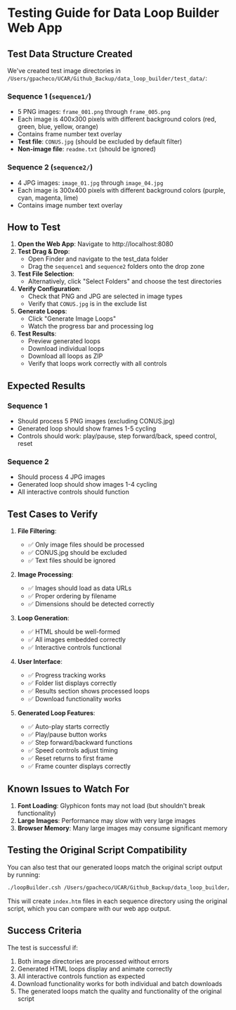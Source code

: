 # Testing Guide for Data Loop Builder Web App

## Test Data Structure Created

We've created test image directories in `/Users/gpacheco/UCAR/Github_Backup/data_loop_builder/test_data/`:

### Sequence 1 (`sequence1/`)
- 5 PNG images: `frame_001.png` through `frame_005.png`
- Each image is 400x300 pixels with different background colors (red, green, blue, yellow, orange)
- Contains frame number text overlay
- **Test file**: `CONUS.jpg` (should be excluded by default filter)
- **Non-image file**: `readme.txt` (should be ignored)

### Sequence 2 (`sequence2/`)
- 4 JPG images: `image_01.jpg` through `image_04.jpg`
- Each image is 300x400 pixels with different background colors (purple, cyan, magenta, lime)
- Contains image number text overlay

## How to Test

1. **Open the Web App**: Navigate to http://localhost:8080
2. **Test Drag & Drop**:
   - Open Finder and navigate to the test_data folder
   - Drag the `sequence1` and `sequence2` folders onto the drop zone
3. **Test File Selection**:
   - Alternatively, click "Select Folders" and choose the test directories
4. **Verify Configuration**:
   - Check that PNG and JPG are selected in image types
   - Verify that `CONUS.jpg` is in the exclude list
5. **Generate Loops**:
   - Click "Generate Image Loops"
   - Watch the progress bar and processing log
6. **Test Results**:
   - Preview generated loops
   - Download individual loops
   - Download all loops as ZIP
   - Verify that loops work correctly with all controls

## Expected Results

### Sequence 1
- Should process 5 PNG images (excluding CONUS.jpg)
- Generated loop should show frames 1-5 cycling
- Controls should work: play/pause, step forward/back, speed control, reset

### Sequence 2
- Should process 4 JPG images
- Generated loop should show images 1-4 cycling
- All interactive controls should function

## Test Cases to Verify

1. **File Filtering**:
   - ✅ Only image files should be processed
   - ✅ CONUS.jpg should be excluded
   - ✅ Text files should be ignored

2. **Image Processing**:
   - ✅ Images should load as data URLs
   - ✅ Proper ordering by filename
   - ✅ Dimensions should be detected correctly

3. **Loop Generation**:
   - ✅ HTML should be well-formed
   - ✅ All images embedded correctly
   - ✅ Interactive controls functional

4. **User Interface**:
   - ✅ Progress tracking works
   - ✅ Folder list displays correctly
   - ✅ Results section shows processed loops
   - ✅ Download functionality works

5. **Generated Loop Features**:
   - ✅ Auto-play starts correctly
   - ✅ Play/pause button works
   - ✅ Step forward/backward functions
   - ✅ Speed controls adjust timing
   - ✅ Reset returns to first frame
   - ✅ Frame counter displays correctly

## Known Issues to Watch For

1. **Font Loading**: Glyphicon fonts may not load (but shouldn't break functionality)
2. **Large Images**: Performance may slow with very large images
3. **Browser Memory**: Many large images may consume significant memory

## Testing the Original Script Compatibility

You can also test that our generated loops match the original script output by running:

```bash
./loopBuilder.csh /Users/gpacheco/UCAR/Github_Backup/data_loop_builder/test_data png
```

This will create `index.htm` files in each sequence directory using the original script, which you can compare with our web app output.

## Success Criteria

The test is successful if:
1. Both image directories are processed without errors
2. Generated HTML loops display and animate correctly
3. All interactive controls function as expected
4. Download functionality works for both individual and batch downloads
5. The generated loops match the quality and functionality of the original script